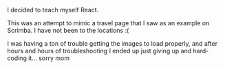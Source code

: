 I decided to teach myself React.

This was an attempt to mimic a travel page that I saw as an example on Scrimba. I have not been to the locations :(

I was having a ton of trouble getting the images to load properly, and after hours and hours of troubleshooting I ended up just giving up and hard-coding it... sorry mom

